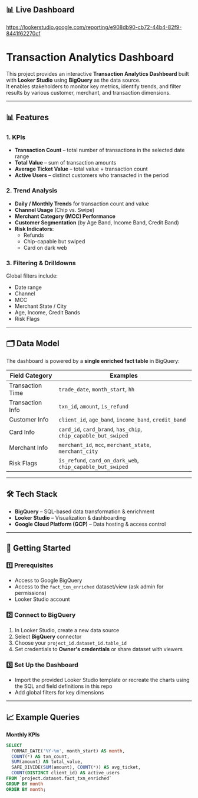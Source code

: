 ## 📊 Live Dashboard
https://lookerstudio.google.com/reporting/e908db90-cb72-44b4-82f9-8441f62270cf 

# Transaction Analytics Dashboard

This project provides an interactive **Transaction Analytics Dashboard** built with **Looker Studio** using **BigQuery** as the data source.  
It enables stakeholders to monitor key metrics, identify trends, and filter results by various customer, merchant, and transaction dimensions.

---

## 📊 Features

### **1. KPIs**
- **Transaction Count** – total number of transactions in the selected date range
- **Total Value** – sum of transaction amounts
- **Average Ticket Value** – total value ÷ transaction count
- **Active Users** – distinct customers who transacted in the period

### **2. Trend Analysis**
- **Daily / Monthly Trends** for transaction count and value
- **Channel Usage** (Chip vs. Swipe)
- **Merchant Category (MCC) Performance**
- **Customer Segmentation** (by Age Band, Income Band, Credit Band)
- **Risk Indicators**:
  - Refunds
  - Chip-capable but swiped
  - Card on dark web

### **3. Filtering & Drilldowns**
Global filters include:
- Date range
- Channel
- MCC
- Merchant State / City
- Age, Income, Credit Bands
- Risk Flags

---

## 🗂 Data Model

The dashboard is powered by a **single enriched fact table** in BigQuery:

| Field Category      | Examples |
|---------------------|----------|
| Transaction Time    | `trade_date`, `month_start`, `hh` |
| Transaction Info    | `txn_id`, `amount`, `is_refund` |
| Customer Info       | `client_id`, `age_band`, `income_band`, `credit_band` |
| Card Info           | `card_id`, `card_brand`, `has_chip`, `chip_capable_but_swiped` |
| Merchant Info       | `merchant_id`, `mcc`, `merchant_state`, `merchant_city` |
| Risk Flags          | `is_refund`, `card_on_dark_web`, `chip_capable_but_swiped` |

---

## 🛠 Tech Stack
- **BigQuery** – SQL-based data transformation & enrichment
- **Looker Studio** – Visualization & dashboarding
- **Google Cloud Platform (GCP)** – Data hosting & access control

---

## 🚀 Getting Started

### 1️⃣ Prerequisites
- Access to Google BigQuery
- Access to the `fact_txn_enriched` dataset/view (ask admin for permissions)
- Looker Studio account

### 2️⃣ Connect to BigQuery
1. In Looker Studio, create a new data source
2. Select **BigQuery** connector
3. Choose your `project_id.dataset_id.table_id`
4. Set credentials to **Owner's credentials** or share dataset with viewers

### 3️⃣ Set Up the Dashboard
- Import the provided Looker Studio template or recreate the charts using the SQL and field definitions in this repo
- Add global filters for key dimensions

---

## 📈 Example Queries

**Monthly KPIs**
```sql
SELECT
  FORMAT_DATE('%Y-%m', month_start) AS month,
  COUNT(*) AS txn_count,
  SUM(amount) AS total_value,
  SAFE_DIVIDE(SUM(amount), COUNT(*)) AS avg_ticket,
  COUNT(DISTINCT client_id) AS active_users
FROM `project.dataset.fact_txn_enriched`
GROUP BY month
ORDER BY month;
